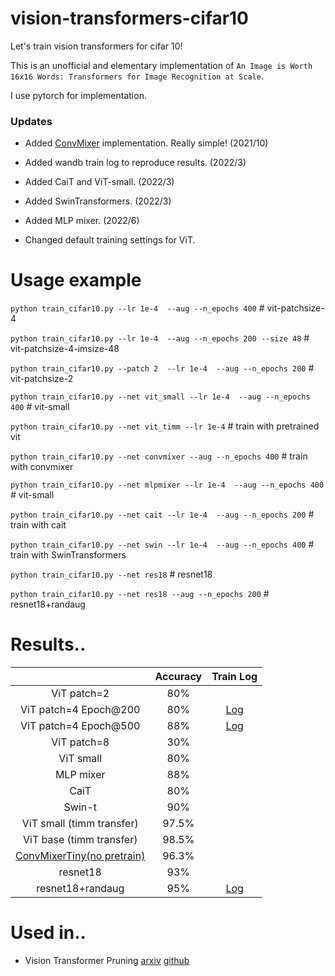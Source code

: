 # vision-transformers-cifar10
Let's train vision transformers for cifar 10! 

This is an unofficial and elementary implementation of `An Image is Worth 16x16 Words: Transformers for Image Recognition at Scale`.

I use pytorch for implementation.

### Updates
* Added [ConvMixer]((https://openreview.net/forum?id=TVHS5Y4dNvM)) implementation. Really simple! (2021/10)

* Added wandb train log to reproduce results. (2022/3)

* Added CaiT and ViT-small. (2022/3)

* Added SwinTransformers. (2022/3)

* Added MLP mixer. (2022/6)

* Changed default training settings for ViT.

# Usage example
`python train_cifar10.py --lr 1e-4  --aug --n_epochs 400` # vit-patchsize-4

`python train_cifar10.py --lr 1e-4  --aug --n_epochs 200 --size 48` # vit-patchsize-4-imsize-48

`python train_cifar10.py --patch 2  --lr 1e-4  --aug --n_epochs 200` # vit-patchsize-2

`python train_cifar10.py --net vit_small --lr 1e-4  --aug --n_epochs 400` # vit-small

`python train_cifar10.py --net vit_timm --lr 1e-4` # train with pretrained vit

`python train_cifar10.py --net convmixer --aug --n_epochs 400` # train with convmixer

`python train_cifar10.py --net mlpmixer --lr 1e-4  --aug --n_epochs 400` # vit-small

`python train_cifar10.py --net cait --lr 1e-4  --aug --n_epochs 200` # train with cait

`python train_cifar10.py --net swin --lr 1e-4  --aug --n_epochs 400` # train with SwinTransformers

`python train_cifar10.py --net res18` # resnet18

`python train_cifar10.py --net res18 --aug --n_epochs 200` # resnet18+randaug

# Results..

|             | Accuracy | Train Log |
|:-----------:|:--------:|:--------:|
| ViT patch=2 |    80%    | |
| ViT patch=4 Epoch@200 |    80%   | [Log](https://wandb.ai/arutema47/cifar10-challange/reports/Untitled-Report--VmlldzoxNjU3MTU2?accessToken=3y3ib62e8b9ed2m2zb22dze8955fwuhljl5l4po1d5a3u9b7yzek1tz7a0d4i57r) |
| ViT patch=4 Epoch@500 |    88%   | [Log](https://wandb.ai/arutema47/cifar10-challange/reports/Untitled-Report--VmlldzoxNjU3MTU2?accessToken=3y3ib62e8b9ed2m2zb22dze8955fwuhljl5l4po1d5a3u9b7yzek1tz7a0d4i57r) |
| ViT patch=8 |    30%   | |
| ViT small  | 80% | |
| MLP mixer |    88%   | |
| CaiT  | 80% | |
| Swin-t  | 90% | |
| ViT small (timm transfer) | 97.5% | |
| ViT base (timm transfer) | 98.5% | |
| [ConvMixerTiny(no pretrain)](https://openreview.net/forum?id=TVHS5Y4dNvM) | 96.3% | |
|   resnet18  |  93%  | |
|   resnet18+randaug  |  95%  | [Log](https://wandb.ai/arutema47/cifar10-challange/reports/Untitled-Report--VmlldzoxNjU3MTYz?accessToken=968duvoqt6xq7ep75ob0yppkzbxd0q03gxy2apytryv04a84xvj8ysdfvdaakij2) |

# Used in..
* Vision Transformer Pruning [arxiv](https://arxiv.org/abs/2104.08500) [github](https://github.com/Cydia2018/ViT-cifar10-pruning)
